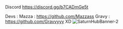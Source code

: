 Discord https://discord.gg/b7CADmGe5t


Devs : Mazza : https://github.com/Mazzass
        Gravy : https://github.com/Gravvyyy
XD
![SaturnHubBanner-2]([https://user-images.githubusercontent.com/115034650/195978039-0b0084d0-bc9b-4bb2-969e-f3d06b01e74c.png](https://discord.gg/ARyPnbsStS))
